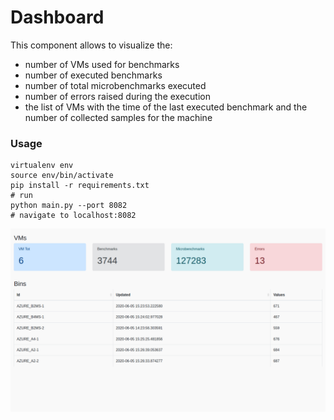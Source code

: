# Dashboard
This component allows to visualize the:
- number of VMs used for benchmarks
- number of executed benchmarks
- number of total microbenchmarks executed
- number of errors raised during the execution
- the list of VMs with the time of the last executed benchmark and the number of collected samples for the machine

### Usage
```
virtualenv env
source env/bin/activate
pip install -r requirements.txt
# run
python main.py --port 8082
# navigate to localhost:8082
```

![Dashboard Interface](dashboard.png)

